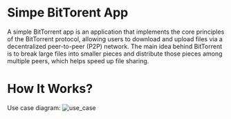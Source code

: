 # Simpe BitTorent App 
A simple BitTorrent app is an application that implements the core principles of the BitTorrent protocol, allowing users to download and upload files via a decentralized peer-to-peer (P2P) network. The main idea behind BitTorrent is to break large files into smaller pieces and distribute those pieces among multiple peers, which helps speed up file sharing.
# How It Works?
Use case diagram:
![use_case](https://github.com/user-attachments/assets/c87e951c-b274-4954-af8a-cc9c63d15844)
